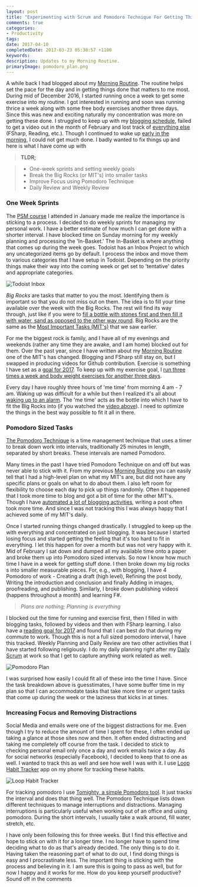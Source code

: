 ```yaml
---
layout: post
title: "Experimenting with Scrum and Pomodoro Technique For Getting Things Done"
comments: true
categories: 
- Productivity
tags: 
date: 2017-04-10
completedDate: 2017-03-23 05:38:57 +1100
keywords: 
description: Updates to my Morning Routine.
primaryImage: pomodoro_plan.png
---
```


A while back I had blogged about my [Morning Routine](http://www.rahulpnath.com/blog/morning_routine/). The routine helps set the pace for the day and in getting things done that matters to me most. During mid of December 2016, I started running once a week to get some exercise into my routine. I got interested in running and soon was running thrice a week along with some free body exercises another three days. Since this was new and exciting naturally my concentration was more on getting these done. I struggled to keep up with my [blogging schedule](http://www.rahulpnath.com/blog/maintaining-a-blogging-schedule/), failed to get a video out in the month of February and lost track of [everything else](http://www.rahulpnath.com/blog/2016-recap/) (FSharp, Reading, etc.). Though I continued to wake up [early in the morning](http://www.rahulpnath.com/blog/waking-up-early-is-all-about-waking-up-to-an-alarm/), I could not get much done. I badly wanted to fix things up and here is what I have come up with

> **TLDR;**

> - One-week sprints and setting weekly goals
> - Break the Big Rocks (or MIT's) into smaller tasks
> - Improve Focus using Pomodoro Technique
> - Daily Review and Weekly Review

### One Week Sprints

The [PSM course](http://www.rahulpnath.com/blog/psm-learnings/) I attended in January made me realize the importance is sticking to a process. I decided to do weekly sprints for managing my personal work. I have a better estimate of how much I can get done with a shorter interval. I have blocked time on Sunday morning for my weekly planning and processing the 'In-Basket.' The In-Basket is where anything that comes up during the week goes. Todoist has an Inbox Project to which any uncategorized items go by default. I process the inbox and move them to various categories that I have setup in Todoist. Depending on the priority things make their way into the coming week or get set to 'tentative' dates and appropriate categories. 

<img alt = "Todoist Inbox" src="{{site.images_root}}/pomodoro_todoist_inbox.png" />

*Big Rocks* are tasks that matter to you the most. Identifying them is important so that you do not miss out on them. The idea is to fill your time available over the week with the Big Rocks. The rest will find its way through, just like if you were to [fill a bottle with stones first and then fill it with water, sand as opposed to the other way round](https://www.youtube.com/watch?v=0VNmIxkyHd8). Big Rocks are the same as the [Most Important Tasks (MIT's)](http://www.rahulpnath.com/blog/morning_routine/) that we saw earlier.

For me the biggest rock is family, and I have all of my evenings and weekends (rather any time they are awake, and I am home) blocked out for them. Over the past year, since I have written about my [Morning Routine](http://www.rahulpnath.com/blog/morning_routine/) one of the MIT's has changed. Blogging and FSharp still stay on, but I swapped in producing videos for Github contribution. Exercise is something I have set as a [goal for 2017](http://www.rahulpnath.com/blog/2016-recap/). To keep up with my exercise goal, I [run three times a week and body weight exercises for another three days](http://www.rahulpnath.com/blog/how-i-lost-13-kilos-in-one-and-half-months/).

Every day I have roughly three hours of 'me time' from morning 4 am - 7 am. Waking up was difficult for a while but then I realized it's all about [waking up to an alarm](http://www.rahulpnath.com/blog/waking-up-early-is-all-about-waking-up-to-an-alarm/). The 'me time' acts as the bottle into which I have to fit the Big Rocks into (if you watched the [video above](https://www.youtube.com/watch?v=0VNmIxkyHd8)). I need to optimize the things in the best way possible to fit it all in there.

### Pomodoro Sized Tasks

[The Pomodoro Technique](https://en.wikipedia.org/wiki/Pomodoro_Technique) is a time management technique that uses a timer to break down work into intervals, traditionally 25 minutes in length, separated by short breaks. These intervals are named Pomodoro. 

Many times in the past I have tried Pomodoro Technique on and off but was never able to stick with it. From my previous [Morning Routine](http://www.rahulpnath.com/blog/morning_routine/) you can easily tell that I had a high-level plan on what my MIT's are, but did not have any specific plans or goals on what to do about them. I also left room for flexibility to choose each day to pick up things randomly. Often it happened that I took more time to blog and got a bit of time for the other MIT's. Though I have [automated a lot of blogging activities](https://www.youtube.com/watch?v=1YTjHWjepag), writing a post often took more time. And since I was not tracking this I was always happy that I achieved some of my MIT's daily. 

Once I started running things changed drastically. I struggled to keep up the with everything and concentrated on just blogging. It was because I started losing focus and started getting the feeling that it's too hard to fit in everything. I let this happen for over a month but was not very happy with it. Mid of February I sat down and dumped all my available time onto a paper and broke them up into Pomodoro sized intervals. So now I know how much time I have in a week for getting stuff done. I then broke down my big rocks s into smaller measurable pieces. For, e.g., with blogging, I have 4 Pomodoro of work - Creating a draft (high level), Refining the post body, Writing the introduction and conclusion and finally Adding in images, proofreading, and publishing. Similarly, I broke down publishing videos (happens throughout a month) and learning F#. 

> *Plans are nothing; Planning is everything*

I blocked out the time for running and exercise first, then I filled in with blogging tasks, followed by videos and then with FSharp learning. I also have a [reading goal for 2017](https://www.goodreads.com/user_challenges/8539430) and found that I can best do that during my commute to work. Though this is not a full sized pomodoro interval, I have this tracked. Weekly Planning and Daily Review are two other activities that I have started following religiously. I do my daily planning right after my [Daily Scrum](http://www.rahulpnath.com/blog/psm-learnings/) at work so that I get to capture anything work related as well.

<img alt = "Pomodoro Plan" src="{{site.images_root}}/pomodoro_plan.png" />

I was surprised how easily I could fit all of these into the time I have. Since the task breakdown above is guesstimates, I have some buffer time in my plan so that I can accommodate tasks that take more time or urgent tasks that come up during the week or the laziness that kicks in at times. 

### Increasing Focus and Removing Distractions

Social Media and emails were one of the biggest distractions for me. Even though I try to reduce the amount of time I spent for these, I often ended up taking a glance at those sites now and then. It often ended distracting and taking me completely off course from the task. I decided to stick to checking personal email only once a day and work emails twice a day. As for social networks (especially Facebook), I decided to keep that to one as well. I wanted to track this as well and see how well I was with it. I use [Loop Habit Tracker](https://play.google.com/store/apps/details?id=org.isoron.uhabits&hl=en) app on my phone for tracking these habits.

<img class="center" alt="Loop Habit Tracker" src="{{site.images_root}}/pomodoro_habit_tracker.png" />

For tracking pomodoro I use [Tomighty, a simple Pomodoro tool](http://www.rahulpnath.com/blog/tomighty-a-pomodoro-timer/). It just tracks the interval and does that thing well. The Pomodoro Technique lists down different techniques to manage interruptions and distractions. Managing interruptions is particularly useful when working out of an office and using pomodoro. During the short intervals, I usually take a walk around, fill water, stretch, etc.

I have only been following this for three weeks. But I find this effective and hope to stick on with it for a longer time. I no longer have to spend time deciding what to do as that's already decided. The only thing is to do it. Having taken the reasoning part of what to do out, I find doing things is easy and I procrastinate less.  The important thing is sticking with the process and believing in it. I am sure this is going to pass as well, but for now I happy and it works for me. How do you keep yourself productive? Sound off in the comments